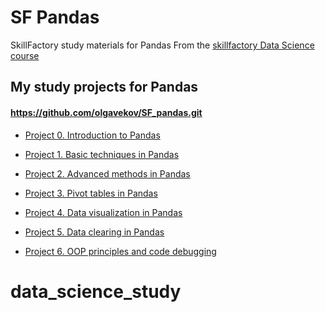 # SF Pandas
SkillFactory study materials for Pandas
From the [skillfactory Data Science course](https://skillfactory.ru/data-scientist)

## My study projects for Pandas 
#### https://github.com/olgavekov/SF_pandas.git



* [Project 0. Introduction to Pandas](https://github.com/olgavekov/SF_pandas/tree/Project_0)

* [Project 1. Basic techniques in Pandas](https://github.com/olgavekov/SF_pandas/tree/Project_1)
* [Project 2. Advanced methods in Pandas](https://github.com/olgavekov/SF_pandas/tree/Project_2)
* [Project 3. Pivot tables in Pandas](https://github.com/olgavekov/SF_pandas/tree/Project_3)
* [Project 4. Data visualization in Pandas](_______)
* [Project 5. Data clearing in Pandas](_______)
* [Project 6. OOP principles and code debugging](_______)


# data_science_study
